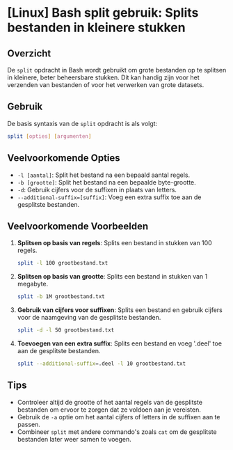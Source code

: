 # [Linux] Bash split gebruik: Splits bestanden in kleinere stukken

## Overzicht
De `split` opdracht in Bash wordt gebruikt om grote bestanden op te splitsen in kleinere, beter beheersbare stukken. Dit kan handig zijn voor het verzenden van bestanden of voor het verwerken van grote datasets.

## Gebruik
De basis syntaxis van de `split` opdracht is als volgt:

```bash
split [opties] [argumenten]
```

## Veelvoorkomende Opties
- `-l [aantal]`: Split het bestand na een bepaald aantal regels.
- `-b [grootte]`: Split het bestand na een bepaalde byte-grootte.
- `-d`: Gebruik cijfers voor de suffixen in plaats van letters.
- `--additional-suffix=[suffix]`: Voeg een extra suffix toe aan de gesplitste bestanden.

## Veelvoorkomende Voorbeelden

1. **Splitsen op basis van regels**:
   Splits een bestand in stukken van 100 regels.
   ```bash
   split -l 100 grootbestand.txt
   ```

2. **Splitsen op basis van grootte**:
   Splits een bestand in stukken van 1 megabyte.
   ```bash
   split -b 1M grootbestand.txt
   ```

3. **Gebruik van cijfers voor suffixen**:
   Splits een bestand en gebruik cijfers voor de naamgeving van de gesplitste bestanden.
   ```bash
   split -d -l 50 grootbestand.txt
   ```

4. **Toevoegen van een extra suffix**:
   Splits een bestand en voeg '.deel' toe aan de gesplitste bestanden.
   ```bash
   split --additional-suffix=.deel -l 10 grootbestand.txt
   ```

## Tips
- Controleer altijd de grootte of het aantal regels van de gesplitste bestanden om ervoor te zorgen dat ze voldoen aan je vereisten.
- Gebruik de `-a` optie om het aantal cijfers of letters in de suffixen aan te passen.
- Combineer `split` met andere commando's zoals `cat` om de gesplitste bestanden later weer samen te voegen.